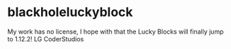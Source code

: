 # blackholeluckyblock
My work has no license, I hope with that the Lucky Blocks will finally jump to 1.12.2!
LG CoderStudios
